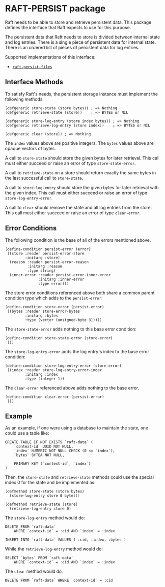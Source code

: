 RAFT-PERSIST package
====================

Raft needs to be able to store and retrieve persistent data.
This package defines the interface that Raft expects to use for this purpose.

The persistent data that Raft needs to store is divided between internal state and log entries.
There is a single piece of persistent data for internal state.
There is an ordered list of pieces of persistent data for log entries.

Supported implementations of this interface:
* [`raft-persist-files`][rpf]

[rpf]: https://github.com/nklein/raft-persist-files


Interface Methods
-----------------

To satisfy Raft's needs, the persistent storage instance must implement the following methods:

    (defgeneric store-state (store bytes)) ; => Nothing
    (defgeneric retrieve-state (store))    ; => BYTES or NIL

    (defgeneric store-log-entry (store index bytes)) ; => Nothing
    (defgeneric retrieve-log-entry (store index))    ; => BYTES or NIL

    (defgeneric clear (store)) ; => Nothing

The `index` values above are positive integers.
The `bytes` values above are opaque vectors of bytes.

A call to `store-state` should store the given bytes for later retrieval.
This call must either succeed or raise an error of type `store-state-error`.

A call to `retrieve-state` on a store should return exactly the same bytes in the last successful call to `store-state`.

A call to `store-log-entry` should store the given bytes for later retrieval with the given index.
This call must either succeed or raise an error of type `store-log-entry-error`.

A call to `clear` should remove the state and all log entries from the store.
This call must either succeed or raise an error of type `clear-error`.


Error Conditions
----------------

The following condition is the base of all of the errors mentioned above.

    (define-condition persist-error (error)
     ((store :reader persist-error-store
             :initarg :store)
      (reason :reader persist-error-reason
              :initarg :reason
              :type string)
      (inner-error :reader persist-error-inner-error
                   :initarg :inner-error
                   :type error)))

The store error conditions referenced above both share a common parent condition type which adds to the `persist-error`:

    (define-condition store-error (persist-error)
     ((bytes :reader store-error-bytes
             :initarg :bytes
             :type (vector (unsigned-byte 8)))))

The `store-state-error` adds nothing to this base error condition:

    (define-condition store-state-error (store-error)
     ())

The `store-log-entry-error` adds the log entry's index to the base error condition:

    (define-condition store-log-entry-error (store-error)
     ((index :reader store-log-entry-error-index
             :initarg :index
             :type (integer 1))

The `clear-error` referenced above adds nothing to the base error.

    (define-condition clear-error (persist-error)
     ())

Example
-------

As an example, if one were using a database to maintain the state, one could use a table like:

    CREATE TABLE IF NOT EXISTS `raft-data` (
        `context-id` UUID NOT NULL,
        `index` NUMERIC NOT NULL CHECK (0 <= `index`),
        `bytes` BYTEA NOT NULL,

        PRIMARY KEY (`context-id`, `index`)
    )

Then, the `store-state` and `retrieve-state` methods could use the special index 0 for the state and be implemented as:

    (defmethod store-state (store bytes)
      (store-log-entry store 0 bytes))

    (defmethod retrieve-state (store)
      (retrieve-log-entry store 0)

The `store-log-entry` method would do:

    DELETE FROM `raft-data`
        WHERE `context-id` = :cid AND `index` = :index

    INSERT INTO `raft-data` VALUES ( :cid, :index, :bytes )

While the `retrieve-log-entry` method would do:

    SELECT `bytes` FROM `raft-data`
        WHERE `context-id` = :cid AND `index` = :index

The `clear` method would do:

    DELETE FROM `raft-data` WHERE `context-id` = :cid
